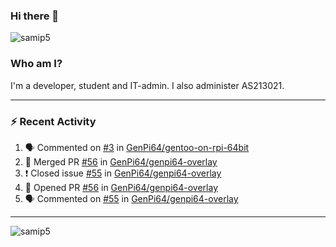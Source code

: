 ### Hi there 👋

<img src="https://komarev.com/ghpvc/?username=samip5&style=flat-square" alt="samip5" />

### Who am I?
I'm a developer, student and IT-admin. I also administer AS213021.

---
### :zap: Recent Activity
<!--START_SECTION:activity-->
1. 🗣 Commented on [#3](https://github.com/GenPi64/gentoo-on-rpi-64bit/issues/3) in [GenPi64/gentoo-on-rpi-64bit](https://github.com/GenPi64/gentoo-on-rpi-64bit)
2. 🎉 Merged PR [#56](https://github.com/GenPi64/genpi64-overlay/pull/56) in [GenPi64/genpi64-overlay](https://github.com/GenPi64/genpi64-overlay)
3. ❗️ Closed issue [#55](https://github.com/GenPi64/genpi64-overlay/issues/55) in [GenPi64/genpi64-overlay](https://github.com/GenPi64/genpi64-overlay)
4. 💪 Opened PR [#56](https://github.com/GenPi64/genpi64-overlay/pull/56) in [GenPi64/genpi64-overlay](https://github.com/GenPi64/genpi64-overlay)
5. 🗣 Commented on [#55](https://github.com/GenPi64/genpi64-overlay/issues/55) in [GenPi64/genpi64-overlay](https://github.com/GenPi64/genpi64-overlay)
<!--END_SECTION:activity-->
---

<img align="center" src="https://github-readme-stats.vercel.app/api?username=samip5&show_icons=true" alt="samip5" />
